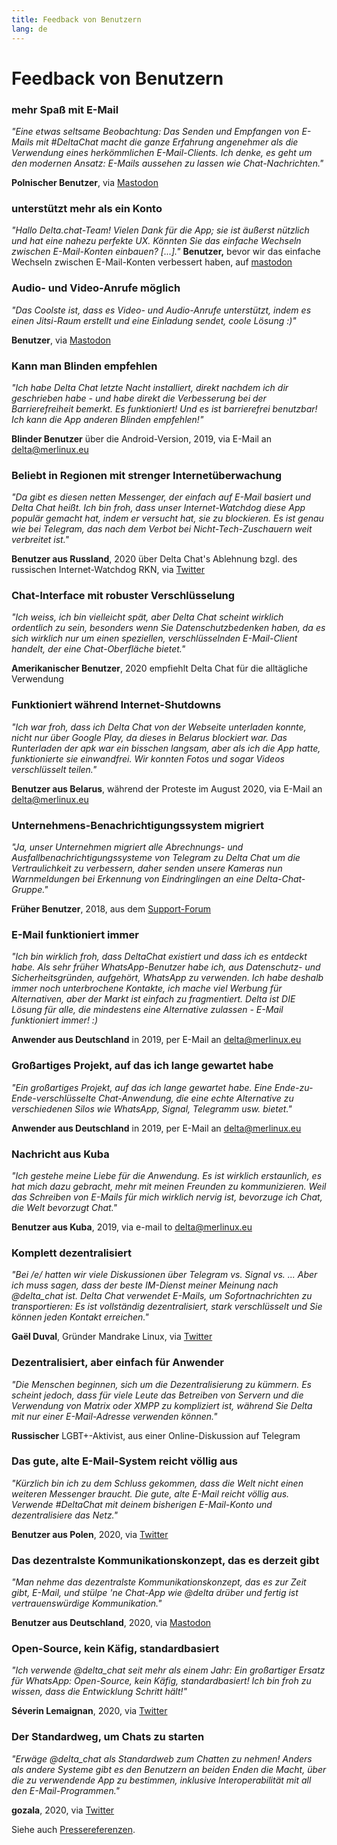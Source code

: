 ```yaml
---
title: Feedback von Benutzern
lang: de
---
```


# Feedback von Benutzern

### mehr Spaß mit E-Mail

_"Eine etwas seltsame Beobachtung: Das Senden und Empfangen von E-Mails mit #DeltaChat macht die ganze Erfahrung angenehmer als die Verwendung eines herkömmlichen E-Mail-Clients. Ich denke, es geht um den modernen Ansatz: E-Mails aussehen zu lassen wie Chat-Nachrichten."_

**Polnischer Benutzer**, via [Mastodon](https://101010.pl/@michal/107107322703871076)

### unterstützt mehr als ein Konto

_"Hallo Delta.chat-Team! Vielen Dank für die App; sie ist äußerst nützlich und hat eine nahezu perfekte UX. Könnten Sie das einfache Wechseln zwischen E-Mail-Konten einbauen? [...]."_ 
**Benutzer,** bevor wir das einfache Wechseln zwischen E-Mail-Konten verbessert haben, auf [mastodon](https://oc.todon.fr/@borispaing/106607795144753681)

### Audio- und Video-Anrufe möglich

_"Das Coolste ist, dass es Video- und Audio-Anrufe unterstützt, indem es einen Jitsi-Raum erstellt und eine Einladung sendet, coole Lösung :)"_

**Benutzer**, via [Mastodon](https://masto.1146.nohost.me/@lps/106303722917783273)

### Kann man Blinden empfehlen

_"Ich habe Delta Chat letzte Nacht installiert, direkt nachdem ich dir geschrieben habe - und habe direkt die Verbesserung bei der Barrierefreiheit bemerkt.
Es funktioniert! Und es ist barrierefrei benutzbar! Ich kann die App anderen Blinden empfehlen!"_

**Blinder Benutzer** über die Android-Version, 2019, via E-Mail an delta@merlinux.eu

### Beliebt in Regionen mit strenger Internetüberwachung

_"Da gibt es diesen netten Messenger, der einfach auf E-Mail basiert und Delta Chat heißt. Ich bin froh, dass unser Internet-Watchdog diese App populär gemacht hat, indem er versucht hat, sie zu blockieren. Es ist genau wie bei Telegram, das nach dem Verbot bei Nicht-Tech-Zuschauern weit verbreitet ist."_

**Benutzer aus Russland**, 2020 über Delta Chat's Ablehnung bzgl. des russischen Internet-Watchdog RKN, via [Twitter](https://twitter.com/Alex0s/status/1256841124427313153)

### Chat-Interface mit robuster Verschlüsselung

_"Ich weiss, ich bin vielleicht spät, aber Delta Chat scheint wirklich ordentlich zu sein, besonders wenn Sie Datenschutzbedenken haben, da es sich wirklich nur um einen speziellen, verschlüsselnden E-Mail-Client handelt, der eine Chat-Oberfläche bietet."_

**Amerikanischer Benutzer**, 2020 empfiehlt Delta Chat für die alltägliche Verwendung

### Funktioniert während Internet-Shutdowns

_"Ich war froh, dass ich Delta Chat von der Webseite unterladen konnte, nicht nur über Google Play, da dieses in Belarus blockiert war. Das Runterladen der apk war ein bisschen langsam, aber als ich die App hatte, funktionierte sie einwandfrei. Wir konnten Fotos und sogar Videos verschlüsselt teilen."_

**Benutzer aus Belarus**, während der Proteste im August 2020, via E-Mail an delta@merlinux.eu

### Unternehmens-Benachrichtigungssystem migriert

_"Ja, unser Unternehmen migriert
alle Abrechnungs- und Ausfallbenachrichtigungssysteme
von Telegram zu Delta Chat
um die Vertraulichkeit zu verbessern,
daher senden unsere Kameras nun Warnmeldungen bei Erkennung von Eindringlingen
an eine Delta-Chat-Gruppe."_

**Früher Benutzer**, 2018, aus dem [Support-Forum](https://support.delta.chat/t/clear-chat-function/163/8)


### E-Mail funktioniert immer

_"Ich bin wirklich froh, dass DeltaChat existiert und dass ich es entdeckt habe.
Als sehr früher WhatsApp-Benutzer habe ich, aus Datenschutz- und Sicherheitsgründen, aufgehört, WhatsApp zu verwenden. 
Ich habe deshalb immer noch unterbrochene Kontakte,
ich mache viel Werbung für Alternativen, aber der Markt ist einfach zu fragmentiert.
Delta ist DIE Lösung für alle, die mindestens eine Alternative zulassen - E-Mail funktioniert immer! :)_

**Anwender aus Deutschland** in 2019, per E-Mail an delta@merlinux.eu


### Großartiges Projekt, auf das ich lange gewartet habe

_"Ein großartiges Projekt, auf das ich lange gewartet habe.
Eine Ende-zu-Ende-verschlüsselte Chat-Anwendung, die eine echte Alternative zu verschiedenen Silos wie WhatsApp, Signal, Telegramm usw. bietet."_

**Anwender aus Deutschland** in 2019, per E-Mail an delta@merlinux.eu


### Nachricht aus Kuba

_"Ich gestehe meine Liebe für die Anwendung.
Es ist wirklich erstaunlich, es hat mich dazu gebracht, mehr mit meinen Freunden zu kommunizieren.
Weil das Schreiben von E-Mails für mich wirklich nervig ist, bevorzuge ich Chat, die Welt bevorzugt Chat."_

**Benutzer aus Kuba**, 2019, via e-mail to delta@merlinux.eu


### Komplett dezentralisiert

_"Bei /e/ hatten wir viele Diskussionen über Telegram vs. Signal vs. ...
Aber ich muss sagen, dass der beste IM-Dienst meiner Meinung nach @delta_chat ist.
Delta Chat verwendet E-Mails, um Sofortnachrichten zu transportieren:
Es ist vollständig dezentralisiert, stark verschlüsselt und Sie können jeden Kontakt erreichen."_

**Gaël Duval**, Gründer Mandrake Linux, via [Twitter](https://twitter.com/gael_duval/status/1122906779002777600)

### Dezentralisiert, aber einfach für Anwender

_"Die Menschen beginnen, sich um die Dezentralisierung zu kümmern. Es scheint jedoch, dass für viele Leute das Betreiben von Servern und die Verwendung von Matrix oder XMPP zu kompliziert ist, während Sie Delta mit nur einer E-Mail-Adresse verwenden können."_

**Russischer** LGBT+-Aktivist, aus einer Online-Diskussion auf Telegram

### Das gute, alte E-Mail-System reicht völlig aus

_"Kürzlich bin ich zu dem Schluss gekommen, dass die Welt nicht einen weiteren Messenger braucht.
Die gute, alte E-Mail reicht völlig aus.
Verwende #DeltaChat mit deinem bisherigen E-Mail-Konto und dezentralisiere das Netz."_

**Benutzer aus Polen**, 2020, via [Twitter](https://twitter.com/MichalNarecki/status/1280820973902745600)


### Das dezentralste Kommunikationskonzept, das es derzeit gibt

_"Man nehme das dezentralste Kommunikationskonzept, das es zur Zeit gibt, E-Mail, und stülpe 'ne Chat-App wie @delta drüber und fertig ist vertrauenswürdige Kommunikation."_

**Benutzer aus Deutschland**, 2020, via [Mastodon](https://mastodon.bayern/@binaryflo85/103273050438673883)


### Open-Source, kein Käfig, standardbasiert

_"Ich verwende @delta_chat seit mehr als einem Jahr:
Ein großartiger Ersatz für WhatsApp: Open-Source, kein Käfig, standardbasiert!
Ich bin froh zu wissen, dass die Entwicklung Schritt hält!"_

**Séverin Lemaignan**, 2020, via [Twitter](https://twitter.com/skadge/status/1276515066393878529)


### Der Standardweg, um Chats zu starten

_"Erwäge @delta_chat als Standardweb zum Chatten zu nehmen!
Anders als andere Systeme gibt es den Benutzern an beiden Enden die Macht, über die zu verwendende App zu bestimmen, inklusive Interoperabilität mit all den E-Mail-Programmen."_

**gozala**, 2020, via [Twitter](https://twitter.com/gozala/status/1281346020664729600)


Siehe auch [Pressereferenzen](references).
